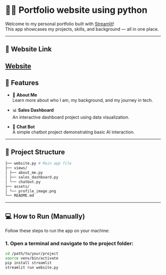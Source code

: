 # 🧑‍💻 Portfolio website using python

Welcome to my personal portfolio built with [Streamlit](https://streamlit.io/)!  
This app showcases my projects, skills, and background — all in one place.

---
## 🚀 Website Link
[Website](https://py-web-with-streamlit-0.onrender.com)
---

## 🚀 Features

- 🧍 **About Me**  
  Learn more about who I am, my background, and my journey in tech.

- 📊 **Sales Dashboard**  
  An interactive dashboard project using data visualization.

- 🤖 **Chat Bot**  
  A simple chatbot project demonstrating basic AI interaction.

---

## 📁 Project Structure

```bash
├── website.py # Main app file
├── views/
│ ├── about_me.py
│ ├── sales_dashboard.py
│ └── chatbot.py 
├── assets/
│ └── profile_image.png
└── README.md
```


---
## 💻 How to Run (Manually)

Follow these steps to run the app on your machine:

### 1. Open a terminal and navigate to the project folder:

```bash
cd /path/to/your/project
source venv/bin/activate
pip install streamlit
streamlit run website.py

